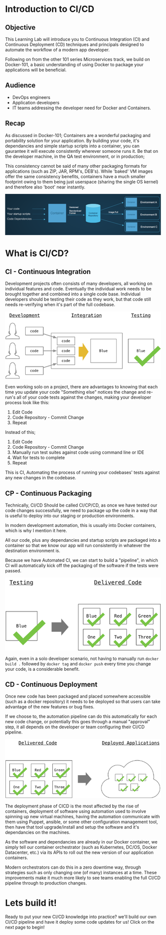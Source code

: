 # Introduction to CI/CD

## Objective

This Learning Lab will introduce you to Continuous Integration (CI) and Continuous Deployment (CD) techniques and principals designed to automate the workflow of a modern app developer.

Following on from the other 101 series Microservices track, we build on Docker-101, a basic understanding of using Docker to package your applications will be beneficial.

## Audience

* DevOps engineers
* Application developers
* IT teams addressing the developer need for Docker and Containers.


## Recap
As discussed in Docker-101; Containers are a wonderful packaging and portability solution for your application. By building your code, it's dependancies and simple startup scripts into a container, you can gaurantee it will execute consistently wherever someone runs it. Be that on the developer machine, in the QA test environment, or in production;

This consistency cannot be said of many other packaging formats for applications (such as ZIP, JAR, RPM's, DEB's). While 'baked' VM images offer the same consistency benefits, containers have a much smaller footprint owing to them being just userspace (sharing the single OS kernel) and therefore also 'boot' near instantly.

![](assets/images/containerlifecycle.png)

# What is CI/CD?

## CI - Continuous Integration
Development projects often consists of many developers, all working on individual features and code. Eventually the individual work needs to be brought together and combined into a single code base. Individual developers should be testing their code as they work, but that code still needs re-verifying when it's part of the full codebase.

![](assets/images/integration.png)

Even working solo on a project, there are advantages to knowing that each time you update your code "Something else" notices the change and re-run's all of your code tests against the changes, making your developer process look like this:

1. Edit Code
2. Code Repository - Commit Change
3. Repeat

Instead of this;

1. Edit Code
2. Code Repository - Commit Change
3. Manually run test suites against code using command line or IDE
4. Wait for tests to complete
5. Repeat

This is CI, Automating the process of running your codebases' tests against any new changes in the codebase.

## CP - Continuous Packaging

Technically, CI/CD Should be called CI/CP/CD, as once we have tested our code changes successfully, we need to package up the code in a way that is useful to deploy into our staging or production environments.

In modern development automation, this is usually into Docker containers, which is why I mention it here.

All our code, plus any dependancies and startup scripts are packaged into a container so that we know our app will run consistently in whatever the destination environment is.

Because we have Automated CI, we can start to build a "pipeline", in which CI will automatically kick off the packaging of the software if the tests were passed.

![](assets/images/packaging.png)

Again, even in a solo developer scenario, not having to manually run `docker build .` followed by `docker tag` and `docker push` every time you change your code, is a considerable benefit.

## CD - Continuous Deployment
Once new code has been packaged and placed somewhere accessible (such as a docker repository) it needs to be deployed so that users can take advantage of the new features or bug fixes.

If we choose to, the automation pipeline can do this automatically for each new code change, or potentially this goes through a manual "approval" step, it all depends on the developer or team configuring their CI/CD pipeline.

![](assets/images/deployment.png)


The deployment phase of CICD is the most affected by the rise of containers, deployment of software using automation used to involve spinning up new virtual machines, having the automation communicate with them using Puppet, ansible, or some other configuration management tool, then have that tool upgrade/install and setup the software and it's dependancies on the machines.

As the software and dependancies are already in our Docker container, we simply tell our container orchestrator (such as Kubernetes, DC/OS, Docker Datacenter, etc.) via its APIs to roll out the new version of our application containers.

Modern orchestrators can do this in a zero downtime way, through strategies such as only changing one (of many) instances at a time. These improvements make it much more likely to see teams enabling the full CI/CD pipeline through to production changes.

# Lets build it!

Ready to put your new CI/CD knowledge into practice? we'll build our own CI/CD pipeline and have it deploy some code updates for us! Click on the next page to begin!
